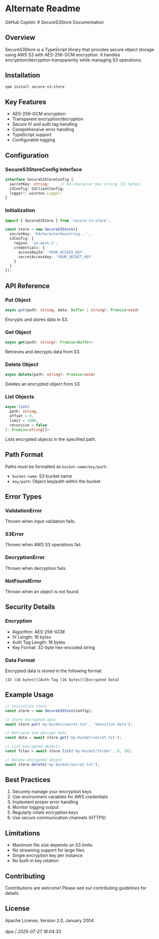 # Alternate Readme

GitHub Copilot: # SecureS3Store Documentation

## Overview

SecureS3Store is a TypeScript library that provides secure object storage using AWS S3 with AES-256-GCM encryption. It handles encryption/decryption transparently while managing S3 operations.

## Installation

```bash
npm install secure-s3-store
```

## Key Features

- AES-256-GCM encryption
- Transparent encryption/decryption
- Secure IV and auth tag handling
- Comprehensive error handling
- TypeScript support
- Configurable logging

## Configuration

### SecureS3StoreConfig Interface

```typescript
interface SecureS3StoreConfig {
  secretKey: string;     // 64-character hex string (32 bytes)
  s3Config: S3ClientConfig;
  logger?: winston.Logger;
}
```

### Initialization

```typescript
import { SecureS3Store } from 'secure-s3-store';

const store = new SecureS3Store({
  secretKey: '64characterhexstring...',
  s3Config: {
    region: 'us-west-2',
    credentials: {
      accessKeyId: 'YOUR_ACCESS_KEY',
      secretAccessKey: 'YOUR_SECRET_KEY'
    }
  }
});
```

## API Reference

### Put Object

```typescript
async put(path: string, data: Buffer | string): Promise<void>
```

Encrypts and stores data in S3.

### Get Object

```typescript
async get(path: string): Promise<Buffer>
```

Retrieves and decrypts data from S3.

### Delete Object

```typescript
async delete(path: string): Promise<void>
```

Deletes an encrypted object from S3.

### List Objects

```typescript
async list(
  path: string,
  offset = 0,
  limit = 1000,
  recursive = false
): Promise<string[]>
```
Lists encrypted objects in the specified path.

## Path Format

Paths must be formatted as `bucket-name/key/path`:
- `bucket-name`: S3 bucket name
- `key/path`: Object key/path within the bucket

## Error Types

### ValidationError

Thrown when input validation fails.

### S3Error

Thrown when AWS S3 operations fail.

### DecryptionError

Thrown when decryption fails.

### NotFoundError

Thrown when an object is not found.

## Security Details

### Encryption

- Algorithm: AES-256-GCM
- IV Length: 16 bytes
- Auth Tag Length: 16 bytes
- Key Format: 32-byte hex-encoded string

### Data Format
Encrypted data is stored in the following format:
```
[IV (16 bytes)][Auth Tag (16 bytes)][Encrypted Data]
```

## Example Usage

```typescript
// Initialize store
const store = new SecureS3Store(config);

// Store encrypted data
await store.put('my-bucket/secret.txt', 'sensitive data');

// Retrieve and decrypt data
const data = await store.get('my-bucket/secret.txt');

// List encrypted objects
const files = await store.list('my-bucket/folder', 0, 10);

// Delete encrypted object
await store.delete('my-bucket/secret.txt');
```

## Best Practices

1. Securely manage your encryption keys
2. Use environment variables for AWS credentials
3. Implement proper error handling
4. Monitor logging output
5. Regularly rotate encryption keys
6. Use secure communication channels (HTTPS)

## Limitations

- Maximum file size depends on S3 limits
- No streaming support for large files
- Single encryption key per instance
- No built-in key rotation

## Contributing

Contributions are welcome! Please see our contributing guidelines for details.

## License

Apache License, Version 2.0, January 2004

###### dpw | 2025-07-27 18:04:33
